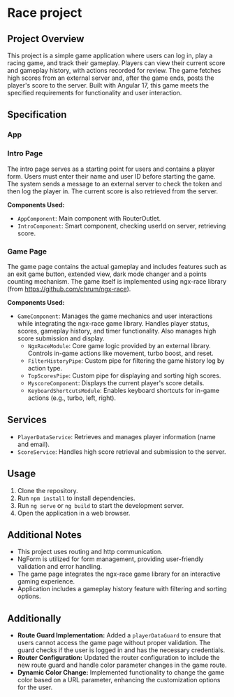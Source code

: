 # Race project

## Project Overview

This project is a simple game application where users can log in, play a racing game, and track their gameplay. Players can view their current score and gameplay history, with actions recorded for review. The game fetches high scores from an external server and, after the game ends, posts the player's score to the server. Built with Angular 17, this game meets the specified requirements for functionality and user interaction.


## Specification

### App

### Intro Page

The intro page serves as a starting point for users and contains a player form. Users must enter their name and user ID before starting the game. The system sends a message to an external server to check the token and then log the player in. The current score is also retrieved from the server.

**Components Used:**

- `AppComponent`: Main component with RouterOutlet.
- `IntroComponent`: Smart component, checking userId on server, retrieving score.

### Game Page

The game page contains the actual gameplay and includes features such as an exit game button, extended view, dark mode changer and a points counting mechanism. The game itself is implemented using ngx-race library (from https://github.com/chrum/ngx-race).

**Components Used:**

- `GameComponent`: Manages the game mechanics and user interactions while integrating the ngx-race game library. Handles player status, scores, gameplay history, and timer functionality. Also manages high score submission and display.
  - `NgxRaceModule`: Core game logic provided by an external library. Controls in-game actions like movement, turbo boost, and reset.
  - `FilterHistoryPipe`: Custom pipe for filtering the game history log by action type.
  - `TopScoresPipe`: Custom pipe for displaying and sorting high scores.
  - `MyscoreComponent`: Displays the current player's score details.
  - `KeyboardShortcutsModule`: Enables keyboard shortcuts for in-game actions (e.g., turbo, left, right).
  
## Services

- `PlayerDataService`: Retrieves and manages player information (name and email).
- `ScoreService`: Handles high score retrieval and submission to the server.

## Usage

1. Clone the repository.
2. Run `npm install` to install dependencies.
3. Run `ng serve` or `ng build` to start the development server.
4. Open the application in a web browser.

## Additional Notes

- This project uses routing and http communication.
- NgForm is utilized for form management, providing user-friendly validation and error handling.
- The game page integrates the ngx-race game library for an interactive gaming experience.
- Application includes a gameplay history feature with filtering and sorting options.

## Additionally

- **Route Guard Implementation:** Added a `playerDataGuard` to ensure that users cannot access the game page without proper validation. The guard checks if the user is logged in and has the necessary credentials.
- **Router Configuration:** Updated the router configuration to include the new route guard and handle color parameter changes in the game route.
- **Dynamic Color Change:** Implemented functionality to change the game color based on a URL parameter, enhancing the customization options for the user.


